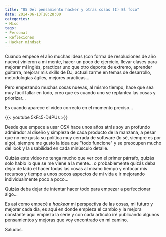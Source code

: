 ```yaml
---
title: "05 Del pensamiento hacker y otras cosas (I) El foco"
date: 2014-06-13T18:28:00
categories:
- Misc
tags:
- Personal
- Reflexiones
- Hacker mindset
---
```


Cuando empecé el año muchas ideas (con forma de resoluciones de año nuevo)
vinieron a mi mente, hacer un poco de ejercicio, llevar clases para mejorar mi
inglés, practicar uno que otro deporte de extremo, aprender guitarra, mejorar
mis skills de DJ, actualizarme en temas de desarrollo, metodologías ágiles,
mejores prácticas...

Pero empezando muchas cosas nuevas, al mismo tiempo, hace que sea muy fácil
fallar en todo, creo que es cuando uno se replantea las cosas y priorizar...

Es cuando aparece el vídeo correcto en el momento preciso...

<!-- more -->

{{< youtube 5kFc5-D4PUs >}}

Desde que empece a usar OSX hace unos años atrás soy un profundo admirador
al diseño y simpleza de cada producto de la manzana, a pesar que no me gusta
su política muy cerrada de software (lo sé, siempre es por algo), siempre me
gusto la idea que "todo funcione" y se preocupen mucho del look y la
usabilidad en cada minúsculo detalle.

Quizás este vídeo no tenga mucho que ver con el primer párrafo, quizás solo
hablo lo que se me viene a la mente... o probablemente quizás deba dejar de lado
el hacer todas las cosas al mismo tiempo y enfocar mis recursos y tiempo a unos
pocos aspectos de mi vida e ir mejorando individualmente poco a poco...

Quizás deba dejar de intentar hacer todo para empezar a perfeccionar algo...

Es así como empecé a *hackear* mi perspectiva de las cosas, mi futuro y mejorar
cada día, es aquí en donde empieza el cambio y la mejora constante aquí empieza
la serie y con cada artículo iré publicando algunos pensamientos y mejoras que
voy encontrado en mi camino.

Saludos.
